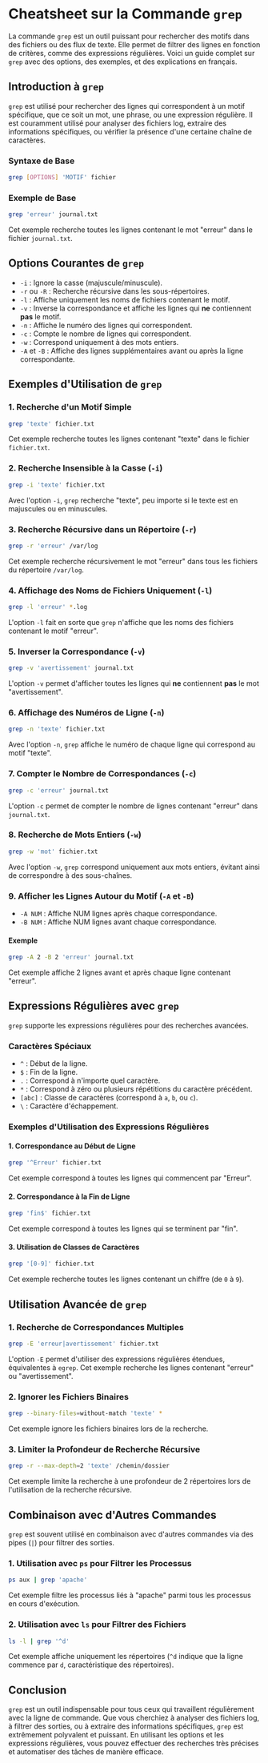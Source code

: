 # Cheatsheet sur la Commande `grep`

La commande `grep` est un outil puissant pour rechercher des motifs dans des fichiers ou des flux de texte. Elle permet de filtrer des lignes en fonction de critères, comme des expressions régulières. Voici un guide complet sur `grep` avec des options, des exemples, et des explications en français.

## Introduction à `grep`

`grep` est utilisé pour rechercher des lignes qui correspondent à un motif spécifique, que ce soit un mot, une phrase, ou une expression régulière. Il est couramment utilisé pour analyser des fichiers log, extraire des informations spécifiques, ou vérifier la présence d'une certaine chaîne de caractères.

### Syntaxe de Base
```bash
grep [OPTIONS] 'MOTIF' fichier
```

### Exemple de Base
```bash
grep 'erreur' journal.txt
```
Cet exemple recherche toutes les lignes contenant le mot "erreur" dans le fichier `journal.txt`.

## Options Courantes de `grep`

- `-i` : Ignore la casse (majuscule/minuscule).
- `-r` ou `-R` : Recherche récursive dans les sous-répertoires.
- `-l` : Affiche uniquement les noms de fichiers contenant le motif.
- `-v` : Inverse la correspondance et affiche les lignes qui **ne** contiennent **pas** le motif.
- `-n` : Affiche le numéro des lignes qui correspondent.
- `-c` : Compte le nombre de lignes qui correspondent.
- `-w` : Correspond uniquement à des mots entiers.
- `-A` et `-B` : Affiche des lignes supplémentaires avant ou après la ligne correspondante.

## Exemples d'Utilisation de `grep`

### 1. Recherche d'un Motif Simple
```bash
grep 'texte' fichier.txt
```
Cet exemple recherche toutes les lignes contenant "texte" dans le fichier `fichier.txt`.

### 2. Recherche Insensible à la Casse (`-i`)
```bash
grep -i 'texte' fichier.txt
```
Avec l'option `-i`, `grep` recherche "texte", peu importe si le texte est en majuscules ou en minuscules.

### 3. Recherche Récursive dans un Répertoire (`-r`)
```bash
grep -r 'erreur' /var/log
```
Cet exemple recherche récursivement le mot "erreur" dans tous les fichiers du répertoire `/var/log`.

### 4. Affichage des Noms de Fichiers Uniquement (`-l`)
```bash
grep -l 'erreur' *.log
```
L'option `-l` fait en sorte que `grep` n'affiche que les noms des fichiers contenant le motif "erreur".

### 5. Inverser la Correspondance (`-v`)
```bash
grep -v 'avertissement' journal.txt
```
L'option `-v` permet d'afficher toutes les lignes qui **ne** contiennent **pas** le mot "avertissement".

### 6. Affichage des Numéros de Ligne (`-n`)
```bash
grep -n 'texte' fichier.txt
```
Avec l'option `-n`, `grep` affiche le numéro de chaque ligne qui correspond au motif "texte".

### 7. Compter le Nombre de Correspondances (`-c`)
```bash
grep -c 'erreur' journal.txt
```
L'option `-c` permet de compter le nombre de lignes contenant "erreur" dans `journal.txt`.

### 8. Recherche de Mots Entiers (`-w`)
```bash
grep -w 'mot' fichier.txt
```
Avec l'option `-w`, `grep` correspond uniquement aux mots entiers, évitant ainsi de correspondre à des sous-chaînes.

### 9. Afficher les Lignes Autour du Motif (`-A` et `-B`)
- `-A NUM` : Affiche NUM lignes après chaque correspondance.
- `-B NUM` : Affiche NUM lignes avant chaque correspondance.

#### Exemple
```bash
grep -A 2 -B 2 'erreur' journal.txt
```
Cet exemple affiche 2 lignes avant et après chaque ligne contenant "erreur".

## Expressions Régulières avec `grep`

`grep` supporte les expressions régulières pour des recherches avancées.

### Caractères Spéciaux
- `^` : Début de la ligne.
- `$` : Fin de la ligne.
- `.` : Correspond à n'importe quel caractère.
- `*` : Correspond à zéro ou plusieurs répétitions du caractère précédent.
- `[abc]` : Classe de caractères (correspond à `a`, `b`, ou `c`).
- `\` : Caractère d'échappement.

### Exemples d'Utilisation des Expressions Régulières

#### 1. Correspondance au Début de Ligne
```bash
grep '^Erreur' fichier.txt
```
Cet exemple correspond à toutes les lignes qui commencent par "Erreur".

#### 2. Correspondance à la Fin de Ligne
```bash
grep 'fin$' fichier.txt
```
Cet exemple correspond à toutes les lignes qui se terminent par "fin".

#### 3. Utilisation de Classes de Caractères
```bash
grep '[0-9]' fichier.txt
```
Cet exemple recherche toutes les lignes contenant un chiffre (de `0` à `9`).

## Utilisation Avancée de `grep`

### 1. Recherche de Correspondances Multiples
```bash
grep -E 'erreur|avertissement' fichier.txt
```
L'option `-E` permet d'utiliser des expressions régulières étendues, équivalentes à `egrep`. Cet exemple recherche les lignes contenant "erreur" ou "avertissement".

### 2. Ignorer les Fichiers Binaires
```bash
grep --binary-files=without-match 'texte' *
```
Cet exemple ignore les fichiers binaires lors de la recherche.

### 3. Limiter la Profondeur de Recherche Récursive
```bash
grep -r --max-depth=2 'texte' /chemin/dossier
```
Cet exemple limite la recherche à une profondeur de 2 répertoires lors de l'utilisation de la recherche récursive.

## Combinaison avec d'Autres Commandes

`grep` est souvent utilisé en combinaison avec d'autres commandes via des pipes (`|`) pour filtrer des sorties.

### 1. Utilisation avec `ps` pour Filtrer les Processus
```bash
ps aux | grep 'apache'
```
Cet exemple filtre les processus liés à "apache" parmi tous les processus en cours d'exécution.

### 2. Utilisation avec `ls` pour Filtrer des Fichiers
```bash
ls -l | grep '^d'
```
Cet exemple affiche uniquement les répertoires (`^d` indique que la ligne commence par `d`, caractéristique des répertoires).

## Conclusion

`grep` est un outil indispensable pour tous ceux qui travaillent régulièrement avec la ligne de commande. Que vous cherchiez à analyser des fichiers log, à filtrer des sorties, ou à extraire des informations spécifiques, `grep` est extrêmement polyvalent et puissant. En utilisant les options et les expressions régulières, vous pouvez effectuer des recherches très précises et automatiser des tâches de manière efficace.
